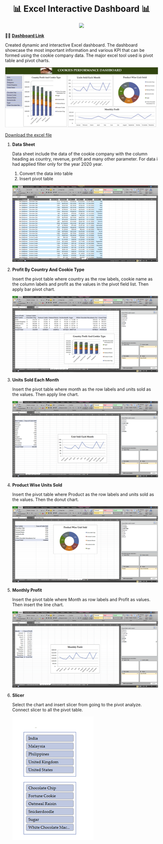 <h1 align="center">📊 Excel Interactive Dashboard 📊</h1>
<p align="center">
<img src="https://img.shields.io/badge/Microsoft_Excel-217346?style=for-the-badge&logo=microsoft-excel&logoColor=white" /> 
</p>

👩‍💻 [**Dashboard Link**](https://1drv.ms/x/s!AmnXTChaxVWhfl3_WnzmhuZFVco?e=xKun57)

Created dynamic and interactive Excel dashboard. The dashboard showcase the most important information and various KPI that can be formed using the cookie company data. The major excel tool used is pivot table and pivot charts.

![Dashboard](https://github.com/Anees-ahme/Excel-Dashboard/blob/main/Excel-Intractive-Dashboard/images/dashboard.PNG)

[Download the excel file](https://github.com/Anees-ahme/Excel-Interactive-Dashboard/blob/main/Excel%20Interactive%20Dashboard.xlsx)

1. **Data Sheet**

    Data sheet include the data of the cookie company with the column heading as country, revenue, profit and many other parameter. For data i had applied filter only for the year 2020 year.

    1. Convert the data into table
    2. Insert pivot table 

    ![Data](https://github.com/Anees-ahme/Excel-Dashboard/blob/main/Excel-Intractive-Dashboard/images/data.PNG)

2. **Profit By Country And Cookie Type**

    Insert the pivot table where country as the row labels, cookie name as the column labels and profit as the values in the pivot field list. Then apply bar pivot chart.

    ![Profit By Country and Cookie Type](https://github.com/Anees-ahme/Excel-Dashboard/blob/main/Excel-Intractive-Dashboard/images/country_profit.PNG)

3. **Units Sold Each Month**

    Insert the pivot table where month as the row labels and units sold as the values. Then apply line chart.

    ![Units Sold Each Month](https://github.com/Anees-ahme/Excel-Dashboard/blob/main/Excel-Intractive-Dashboard/images/unit_sold_each_month.PNG)

4. **Product Wise Units Sold**

    Insert the pivot table where Product as the row labels and units sold as the values. Then the donut chart.

    ![Product Wise Units Sold](https://github.com/Anees-ahme/Excel-Dashboard/blob/main/Excel-Intractive-Dashboard/images/unit%20product%20sold.PNG)

5. **Monthly Profit**

    Insert the pivot table where Month as row labels and Profit as values. Then insert the line chart.

    ![Monthly Profit](https://github.com/Anees-ahme/Excel-Dashboard/blob/main/Excel-Intractive-Dashboard/images/month_profit.PNG)

6.  **Slicer**

    Select the chart and insert slicer from going to the pivot analyze. Connect slicer to all the pivot table.

    ![Slicer](https://github.com/Anees-ahme/Excel-Dashboard/blob/main/Excel-Intractive-Dashboard/images/slicer.PNG)
